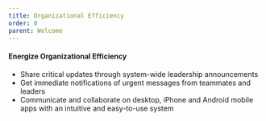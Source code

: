 ```yaml
---
title: Organizational Efficiency
order: 0
parent: Welcome
---
```



#### Energize Organizational Efficiency

* Share critical updates through system-wide leadership announcements
* Get immediate notifications of urgent messages from teammates and leaders
* Communicate and collaborate on desktop, iPhone and Android mobile apps with an intuitive and easy-to-use system
